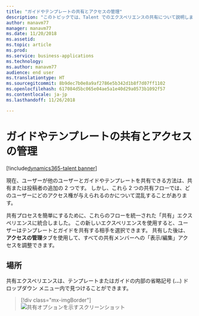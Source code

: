 ```yaml
---
title: "ガイドやテンプレートの共有とアクセスの管理"
description: "このトピックでは、Talent でのエクスペリエンスの共有について説明します。"
author: manavm77
manager: manavm77
ms.date: 11/20/2018
ms.assetid: 
ms.topic: article
ms.prod: 
ms.service: business-applications
ms.technology: 
ms.author: manavm77
audience: end user
ms.translationtype: HT
ms.sourcegitcommit: 8b9dec7b0e8a9af2786e5b342d1b8f7d07ff1102
ms.openlocfilehash: 617084d5bc065e04ae5a1e40d29a0573b1092f57
ms.contentlocale: ja-jp
ms.lasthandoff: 11/26/2018

---
```

#  <a name="share-and-manage-access-to-guides-or-templates"></a>ガイドやテンプレートの共有とアクセスの管理


[!include[dynamics365-talent banner](../../includes/dynamics365-talent.md)]



現在、ユーザーが他のユーザーとガイドやテンプレートを共有できる方法は、共有または投稿者の追加の 2 つです。 しかし、これら 2 つの共有フローでは、どのユーザーにどのアクセス権が与えられるのかについて混乱することがあります。 

共有プロセスを簡単にするために、これらのフローを統一された「共有」エクスペリエンスに統合しました。 この新しいエクスペリエンスを使用すると、ユーザーはテンプレートとガイドを共有する相手を選択できます。 共有した後は、**アクセスの管理**タブを使用して、すべての共有メンバーへの「表示/編集」アクセスを調整できます。

## <a name="discovery"></a>場所

共有エクスペリエンスは、テンプレートまたはガイドの内部の省略記号 (**…**) ドロップダウン メニュー内で見つけることができます。

> [!div class="mx-imgBorder"]
> ![共有オプションを示すスクリーンショット](../media/share.png "共有オプションを示すスクリーンショット")

<!--
## Who uses this feature
All customers
## License required
Talent license 
## Development status
In development
## Target timeframe
* General Availability: November 19th
-->

